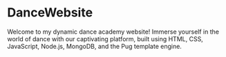 # DanceWebsite
Welcome to my dynamic dance academy website! Immerse yourself in the world of dance with our captivating platform, built using HTML, CSS, JavaScript, Node.js, MongoDB, and the Pug template engine.
